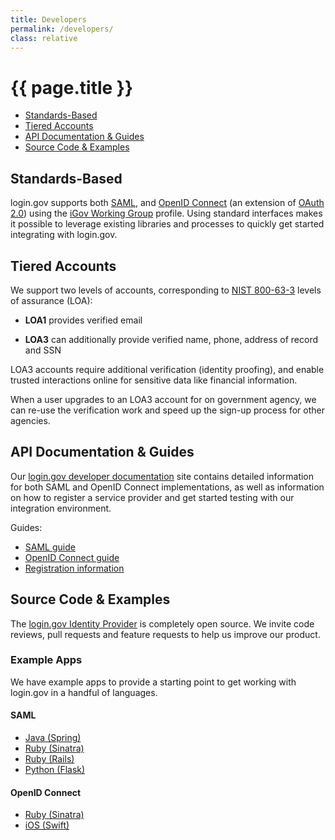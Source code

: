 ```yaml
---
title: Developers
permalink: /developers/
class: relative
---
```


<div class="bg-navy">
  <div class="container cntnr-wide px2 py3">
    <h1 class="m0 white">
      {{ page.title }}
    </h1>
  </div>
</div>

<div class="bg-white">
<div class="container cntnr-wide px2 pt4 pb5" markdown="1">

<!-- MarkdownTOC depth="1" autolink="true" bracket="round" -->

- [Standards-Based](#standards-based)
- [Tiered Accounts](#tiered-accounts)
- [API Documentation & Guides](#api-documentation--guides)
- [Source Code & Examples](#source-code--examples)

<!-- /MarkdownTOC -->

## Standards-Based

login.gov supports both [SAML](https://en.wikipedia.org/wiki/Security_Assertion_Markup_Language), and
[OpenID Connect](https://openid.net/specs/openid-connect-core-1_0.html) (an extension of
[OAuth 2.0](https://tools.ietf.org/html/rfc6749)) using the
[iGov Working Group](https://openid.net/wg/igov/) profile. Using standard
interfaces makes it possible to leverage existing libraries and processes to
quickly get started integrating with login.gov.

## Tiered Accounts

We support two levels of accounts, corresponding to
[NIST 800-63-3](https://pages.nist.gov/800-63-3/) levels of assurance (LOA):

- **LOA1** provides verified email

- **LOA3** can additionally provide verified name, phone, address of record and SSN

LOA3 accounts require additional verification (identity proofing), and enable
trusted interactions online for sensitive data like financial information.

When a user upgrades to an LOA3 account for on government agency, we can re-use
the verification work and speed up the sign-up process for other agencies.

## API Documentation & Guides

Our [login.gov developer documentation](https://pages.18f.gov/identity-dev-docs) site contains
detailed information for both SAML and OpenID Connect implementations, as well as information on how
to register a service provider and get started testing with our integration environment.

Guides:

- [SAML guide](https://pages.18f.gov/identity-dev-docs/saml/)
- [OpenID Connect guide](https://pages.18f.gov/identity-dev-docs/openid-connect/)
- [Registration information](https://pages.18f.gov/identity-dev-docs/register/)

## Source Code & Examples

The [login.gov Identity Provider](https://github.com/18f/identity-idp) is completely open source.
We invite code reviews, pull requests and feature requests to help us improve our product.

### Example Apps

We have example apps to provide a starting point to get working with login.gov in a handful of languages.

#### SAML

- [Java (Spring)](https://github.com/18F/identity-sp-java)
- [Ruby (Sinatra)](https://github.com/18F/identity-sp-sinatra)
- [Ruby (Rails)](https://github.com/18F/identity-sp-rails)
- [Python (Flask)](https://github.com/18F/identity-sp-python)

#### OpenID Connect

- [Ruby (Sinatra)](https://github.com/18F/identity-openidconnect-sinatra)
- [iOS (Swift)](https://github.com/18F/identity-openidconnect-ios-client)

</div>
</div>
